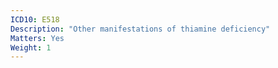 ```yaml
---
ICD10: E518
Description: "Other manifestations of thiamine deficiency"
Matters: Yes
Weight: 1
---
```

